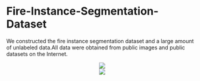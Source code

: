 # Fire-Instance-Segmentation-Dataset
We constructed the fire instance segmentation dataset and a large amount of unlabeled data.All data were obtained from public images and public datasets on the Internet.  
  
<div align=center>
<img src="https://github.com/pomeloliv/Fire-Instance-Segmentation-Dataset/blob/main/example1.png" />
</div>

<div align=center>
<img src="https://github.com/pomeloliv/Fire-Instance-Segmentation-Dataset/blob/main/example2.png" />
</div>


